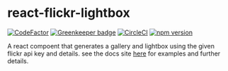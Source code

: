 # react-flickr-lightbox

[![CodeFactor](https://www.codefactor.io/repository/github/darrenbritton/react-flickr-lightbox/badge)](https://www.codefactor.io/repository/github/darrenbritton/react-flickr-lightbox)
[![Greenkeeper badge](https://badges.greenkeeper.io/darrenbritton/react-flickr-lightbox.svg)](https://greenkeeper.io/)
[![CircleCI](https://circleci.com/gh/darrenbritton/react-flickr-lightbox.svg?style=svg)](https://circleci.com/gh/darrenbritton/react-flickr-lightbox)
[![npm version](https://badge.fury.io/js/react-flickr-lightbox.svg)](https://badge.fury.io/js/react-flickr-lightbox)

A react compoent that generates a gallery and lightbox using the given flickr api key and details. see the docs site [here](https://darrenbritton.com/react-flickr-lightbox/) for examples and further details.

